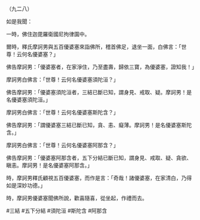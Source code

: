 （九二八）

如是我聞：

一時，佛住迦毘羅衛國尼拘律園中。

爾時，釋氏摩訶男與五百優婆塞來詣佛所，稽首佛足，退坐一面，白佛言：「世尊！云何名優婆塞？」

佛告摩訶男：「優婆塞者，在家淨住，乃至盡壽，歸依三寶，為優婆塞，證知我！」

摩訶男白佛言：「世尊！云何名優婆塞須陀洹？」

佛告摩訶男：「優婆塞須陀洹者，三結已斷已知，謂身見、戒取、疑。摩訶男！是名優婆塞須陀洹。」

摩訶男白佛言：「世尊！云何名優婆塞斯陀含？」

佛告摩訶男：「謂優婆塞三結已斷已知，貪、恚、癡薄。摩訶男！是名優婆塞斯陀含。」

摩訶男白佛言：「世尊！云何名優婆塞阿那含？」

佛告摩訶男：「優婆塞阿那含者，五下分結已斷已知，謂身見、戒取、疑、貪欲、瞋恚。摩訶男！是名優婆塞阿那含。」

時，摩訶男釋氏顧視五百優婆塞，而作是言：「奇哉！諸優婆塞，在家清白，乃得如是深妙功德。」

時，摩訶男優婆塞聞佛所說，歡喜隨喜，從坐起，作禮而去。




#三結
#五下分結
#須陀洹
#斯陀含
#阿那含
